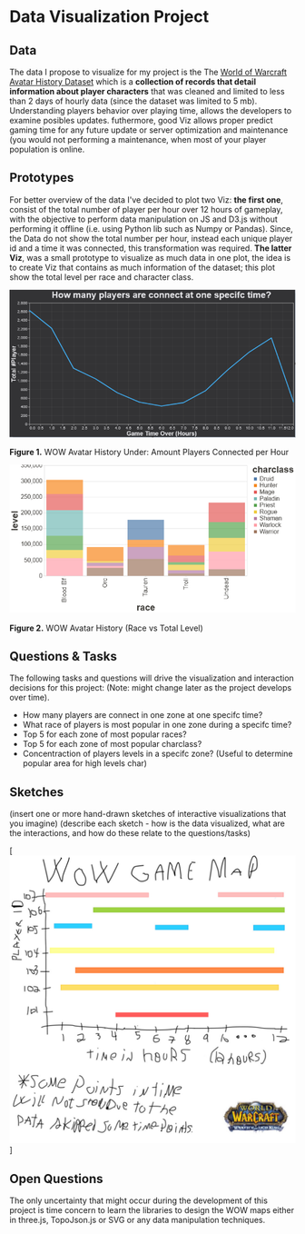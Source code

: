 # Data Visualization Project

## Data

The data I propose to visualize for my project is the The [World of Warcraft Avatar History Dataset](https://gist.github.com/meperezcuello/38533ec33abb5e0b3568fa4f91d97bb3) which is a **collection of records that detail information about player characters** that was cleaned and limited to less than 2 days of hourly data (since the dataset was limited to 5 mb). Understanding players behavior over playing time, allows the developers to examine posibles updates. futhermore, good Viz allows proper predict gaming time for any future update or server optimization and maintenance (you would not performing a maintenance, when most of your player population is online.

## Prototypes

For better overview of the data I've decided to plot two Viz: **the first one**, consist of the total number of player per hour over 12 hours of gameplay, with the objective to perform data manipulation on JS and D3.js without performing it offline (i.e. using Python lib such as Numpy or Pandas). Since, the Data do not show the total number per hour, instead each unique player id and a time it was connected, this transformation was required. **The latter Viz**, was a small prototype to visualize as much data in one plot, the idea is to create Viz that contains as much information of the dataset; this plot show the total level per race and character class.

[![image](https://raw.githubusercontent.com/meperezcuello/dataviz-project-template-proposal/master/%23numberplayerconencted.png)](https://beta.vizhub.com/meperezcuello/15362afeabb94920b4c1fd8175464829)

**Figure 1.** WOW Avatar History Under: Amount Players Connected per Hour

[![image](https://raw.githubusercontent.com/meperezcuello/dataviz-project-template-proposal/master/racevslevel.png)](https://beta.vizhub.com/meperezcuello/0eca535128ec4e0bb3c5e03866adad68)
  
**Figure 2.** WOW Avatar History (Race vs Total Level)

## Questions & Tasks

The following tasks and questions will drive the visualization and interaction decisions for this project:
(Note: might change later as the project develops over time).

* How many players are connect in one zone at one specifc time?
* What race of players is most popular in one zone during a specifc time?
* Top 5 for each zone of most popular races?
* Top 5 for each zone of most popular charclass?
* Concentraction of players levels in a specifc zone? (Useful to determine popular area for high levels char)


## Sketches

(insert one or more hand-drawn sketches of interactive visualizations that you imagine)
(describe each sketch - how is the data visualized, what are the interactions, and how do these relate to the questions/tasks)

[![image](https://raw.githubusercontent.com/meperezcuello/dataviz-project-template-proposal/master/PlayerID%20vs%20Time.jpeg)]




## Open Questions

The only uncertainty that might occur during the development of this project is time concern to learn the libraries to design the WOW maps either in three.js, TopoJson.js or SVG or any data manipulation techniques.
